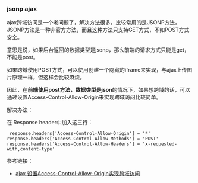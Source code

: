 

### jsonp ajax

ajax跨域访问是一个老问题了，解决方法很多，比较常用的是JSONP方法，JSONP方法是一种非官方方法，而且这种方法只支持GET方式，不如POST方式安全。

意思是说，如果后台返回的数据类型是jsonp，那么前端的请求方式只能是get，不能是post。

如果跨域使用POST方式，可以使用创建一个隐藏的iframe来实现，与ajax上传图片原理一样，但这样会比较麻烦。

因此，在**前端使用post方法，数据类型是json**的情况下，如果想跨域的话，可以通过设置Access-Control-Allow-Origin来实现跨域访问比较简单。

解决办法：

在 Response header中加入这三行：

```
 response.headers['Access-Control-Allow-Origin'] = '*'
response.headers['Access-Control-Allow-Methods'] = 'POST'
response.headers['Access-Control-Allow-Headers'] = 'x-requested-with,content-type'
```



参考链接：

- [ajax 设置Access-Control-Allow-Origin实现跨域访问](https://blog.csdn.net/fdipzone/article/details/46390573/)


